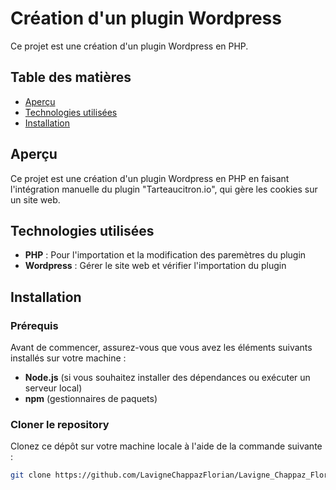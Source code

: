 # Création d'un plugin Wordpress

Ce projet est une création d'un plugin Wordpress en PHP.

## Table des matières

- [Aperçu](#aperçu)
- [Technologies utilisées](#technologies-utilisées)
- [Installation](#installation)

## Aperçu

Ce projet est une création d'un plugin Wordpress en PHP en faisant l'intégration manuelle du plugin "Tarteaucitron.io", qui gère les cookies sur un site web.

## Technologies utilisées

- **PHP** : Pour l'importation et la modification des paremètres du plugin 
- **Wordpress** : Gérer le site web et vérifier l'importation du plugin

## Installation

### Prérequis

Avant de commencer, assurez-vous que vous avez les éléments suivants installés sur votre machine :

- **Node.js** (si vous souhaitez installer des dépendances ou exécuter un serveur local)
- **npm** (gestionnaires de paquets)

### Cloner le repository

Clonez ce dépôt sur votre machine locale à l'aide de la commande suivante :

```bash
git clone https://github.com/LavigneChappazFlorian/Lavigne_Chappaz_Florian_plugin_wp.git
